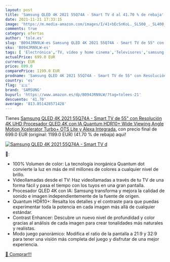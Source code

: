 ```yaml
---
layout: post
title: 'Samsung QLED 4K 2021 55Q74A - Smart TV d al 41.70 % de rebaja'
date: 2021-11-21 17:33:15
image: 'https://m.media-amazon.com/images/I/41+bEcSnKoL._SL500_._SL400_.jpg'
comments: true
category: ofertas
author: 'tole.es'
slug: 'B094JRN9LW-es Samsung QLED 4K 2021 55Q74A - Smart TV de 55" con...'
sku: 'B094JRN9LW-es'
tags: [ 'Electrónica','TV, vídeo y home cinema','Televisores','samsung','smart','tv', ]
actualPrice: 699.0 EUR
currency: EUR
price: 699.0
comparePrice: 1199.0 EUR
prodname: 'Samsung QLED 4K 2021 55Q74A - Smart TV de 55" con Resolución 4K UHD  Procesador QLED 4K con IA  Quantum HDR10+  Wide Viewing Angle  Motion Xcelerator Turbo+  OTS Lite y Alexa Integrada.'
country: 'es'
flag: '🇪🇸'
brand: 'SAMSUNG'
buyurl: 'https://www.amazon.es/dp/B094JRN9LW/?tag=tolees-21'
descuento: '41.70'
average: '813.851428571428'
---
```


Tienes [Samsung QLED 4K 2021 55Q74A - Smart TV de 55" con Resolución 4K UHD  Procesador QLED 4K con IA  Quantum HDR10+  Wide Viewing Angle  Motion Xcelerator Turbo+  OTS Lite y Alexa Integrada.](https://www.amazon.es/dp/B094JRN9LW/?tag=tolees-21) con precio final de  699.0 EUR (original: 1199.0 EUR) (41.70 %  de rebaja) aqui!

[![Samsung QLED 4K 2021 55Q74A - Smart TV d](https://m.media-amazon.com/images/I/41+bEcSnKoL._SL500_._SL400_.jpg)](https://www.amazon.es/dp/B094JRN9LW/?tag=tolees-21)

🔎:

- 100% Volumen de color: La tecnología inorgánica Quantum dot convierte la luz en más de mil millones de colores a cualquier nivel de brillo.
- Videollamadas desde el TV: Haz videollamadas a través de tu TV de una forma fácil y pasa el tiempo con los tuyos en una gran pantalla.
- Procesador QLED 4K con IA: Samsung transforma y mejora la calidad de sonido e imagen independientemente de la fuente de origen.
- Quantum HDR10+: Resalta los detalles y el contraste para que puedas experimentar toda la potencia en cada imagen más allá de cualquier estándar.
- Contrast Enhancer: Descubre un nuevo nivel de profundidad y color gracias al análisis de cada imagen para crear tonalidades más naturales y realistas.
- Modo juego panorámico: Modifica el ratio de la pantalla a 21:9 y 32:9 para tener una visión más completa del juego y disfrutar de una mejor experiencia.

[🛒 Comprar!!!](https://www.amazon.es/dp/B094JRN9LW/?tag=tolees-21)
